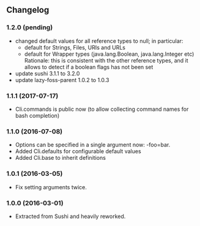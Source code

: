 ## Changelog 

### 1.2.0 (pending)

* changed default values for all reference types to null; in particular:
  * default for Strings, Files, URIs and URLs
  * default for Wrapper types (java.lang.Boolean, java.lang.Integer etc)
  Rationale: this is consistent with the other reference types, and it allows to
  detect if a boolean flags has not been set
* update sushi 3.1.1 to 3.2.0
* update lazy-foss-parent 1.0.2 to 1.0.3

### 1.1.1 (2017-07-17)

* Cli.commands is public now (to allow collecting command names for bash completion)


### 1.1.0 (2016-07-08)

* Options can be specified in a single argument now: -foo=bar.
* Added Cli.defaults for configurable default values
* Added Cli.base to inherit definitions


### 1.0.1 (2016-03-05)

* Fix setting arguments twice.


### 1.0.0 (2016-03-01)

* Extracted from Sushi and heavily reworked.
